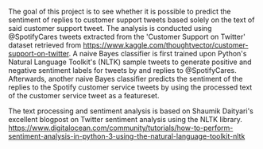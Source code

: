 The goal of this project is to see whether it is possible to predict the sentiment of replies to customer support tweets based solely on the text of said customer support tweet.
The analysis is conducted using @SpotifyCares tweets extracted from the 'Customer Support on Twitter' dataset retrieved from https://www.kaggle.com/thoughtvector/customer-support-on-twitter.
A naive Bayes classifier is first trained upon Python's Natural Language Toolkit's (NLTK) sample tweets to generate positive and negative sentiment labels for tweets by and replies to @SpotifyCares.
Afterwards, another naive Bayes classifier predicts the sentiment of the replies to the Spotify customer service tweets by using the processed text of the customer service tweet as a featureset.

The text processing and sentiment analysis is based on Shaumik Daityari's excellent blogpost on Twitter sentiment analysis using the NLTK library.
https://www.digitalocean.com/community/tutorials/how-to-perform-sentiment-analysis-in-python-3-using-the-natural-language-toolkit-nltk